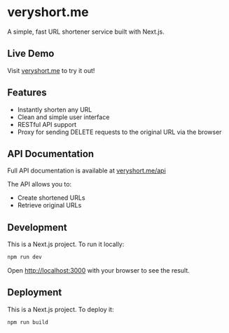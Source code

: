 # veryshort.me

A simple, fast URL shortener service built with Next.js.

## Live Demo

Visit [veryshort.me](https://veryshort.me) to try it out!

## Features

- Instantly shorten any URL
- Clean and simple user interface
- RESTful API support
- Proxy for sending DELETE requests to the original URL via the browser

## API Documentation

Full API documentation is available at [veryshort.me/api](https://veryshort.me/api)

The API allows you to:
- Create shortened URLs
- Retrieve original URLs

## Development

This is a Next.js project. To run it locally:

```bash
npm run dev
```

Open [http://localhost:3000](http://localhost:3000) with your browser to see the result.

## Deployment

This is a Next.js project. To deploy it:

```bash
npm run build
```

